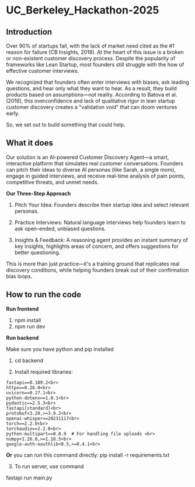 # UC_Berkeley_Hackathon-2025

## Introduction

Over 90% of startups fail, with the lack of market need cited as the #1 reason for failure (CB Insights, 2018). At the heart of this issue is a broken or non-existent customer discovery process. Despite the popularity of frameworks like Lean Startup, most founders still struggle with the how of effective customer interviews.

We recognized that founders often enter interviews with biases, ask leading questions, and hear only what they want to hear. As a result, they build products based on assumptions—not reality. According to Batova et al. (2016), this overconfidence and lack of qualitative rigor in lean startup customer discovery creates a "validation void" that can doom ventures early.

So, we set out to build something that could help.

## What it does

Our solution is an AI-powered Customer Discovery Agent—a smart, interactive platform that simulates real customer conversations. Founders can pitch their ideas to diverse AI personas (like Sarah, a single mom), engage in guided interviews, and receive real-time analysis of pain points, competitive threats, and unmet needs.

**Our Three-Step Approach**

1. Pitch Your Idea: Founders describe their startup idea and select relevant personas.

2. Practice Interviews: Natural language interviews help founders learn to ask open-ended, unbiased questions.

3. Insights & Feedback: A reasoning agent provides an instant summary of key insights, highlights areas of concern, and offers suggestions for better questioning.

This is more than just practice—it's a training ground that replicates real discovery conditions, while helping founders break out of their confirmation bias loops.

## How to run the code

**Run frontend**

  1. npm install 
  2. npm run dev

**Run backend**

  Make sure you have python and pip installed
  
  1. cd backend
  
  2. Install required libraries:
  
    fastapi==0.109.2<br>
    httpx==0.26.0<br>
    uvicorn==0.27.1<br>
    python-dotenv==1.0.1<br>
    pydantic==2.5.3<br>
    fastapi[standard]<br>
    protobuf<3.20,>=3.9.2<br>
    openai-whisper==20231117<br>
    torch==2.2.0<br>
    torchaudio==2.2.0<br>
    python-multipart==0.0.9  # For handling file uploads <br>
    numpy<1.26.0,>=1.18.5<br>
    google-auth-oauthlib<0.5,>=0.4.1<br>
  
  **Or** you can run this command directly: pip install -r requirements.txt

3. To run server, use command

  fastapi run main.py
